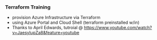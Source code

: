 ### Terraform Training  
- provision Azure Infrastructure via Terraform  
- using Azure Portal and Cloud Shell (terraform preinstalled w/in)  
- Thanks to April Edwards, tutroial @ https://www.youtube.com/watch?v=JaesylupZa8&feature=youtube   